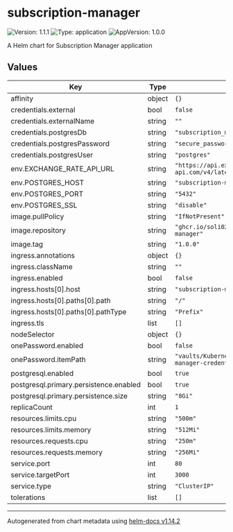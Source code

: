 # subscription-manager

![Version: 1.1.1](https://img.shields.io/badge/Version-1.1.1-informational?style=flat-square) ![Type: application](https://img.shields.io/badge/Type-application-informational?style=flat-square) ![AppVersion: 1.0.0](https://img.shields.io/badge/AppVersion-1.0.0-informational?style=flat-square)

A Helm chart for Subscription Manager application

## Values

| Key | Type | Default | Description |
|-----|------|---------|-------------|
| affinity | object | `{}` |  |
| credentials.external | bool | `false` |  |
| credentials.externalName | string | `""` |  |
| credentials.postgresDb | string | `"subscription_manager"` |  |
| credentials.postgresPassword | string | `"secure_password_123"` |  |
| credentials.postgresUser | string | `"postgres"` |  |
| env.EXCHANGE_RATE_API_URL | string | `"https://api.exchangerate-api.com/v4/latest/USD"` |  |
| env.POSTGRES_HOST | string | `"subscription-manager-postgresql"` |  |
| env.POSTGRES_PORT | string | `"5432"` |  |
| env.POSTGRES_SSL | string | `"disable"` |  |
| image.pullPolicy | string | `"IfNotPresent"` |  |
| image.repository | string | `"ghcr.io/soli0222/subscription-manager"` |  |
| image.tag | string | `"1.0.0"` |  |
| ingress.annotations | object | `{}` |  |
| ingress.className | string | `""` |  |
| ingress.enabled | bool | `false` |  |
| ingress.hosts[0].host | string | `"subscription-manager.local"` |  |
| ingress.hosts[0].paths[0].path | string | `"/"` |  |
| ingress.hosts[0].paths[0].pathType | string | `"Prefix"` |  |
| ingress.tls | list | `[]` |  |
| nodeSelector | object | `{}` |  |
| onePassword.enabled | bool | `false` |  |
| onePassword.itemPath | string | `"vaults/Kubernetes/items/subscription-manager-credentials"` |  |
| postgresql.enabled | bool | `true` |  |
| postgresql.primary.persistence.enabled | bool | `true` |  |
| postgresql.primary.persistence.size | string | `"8Gi"` |  |
| replicaCount | int | `1` |  |
| resources.limits.cpu | string | `"500m"` |  |
| resources.limits.memory | string | `"512Mi"` |  |
| resources.requests.cpu | string | `"250m"` |  |
| resources.requests.memory | string | `"256Mi"` |  |
| service.port | int | `80` |  |
| service.targetPort | int | `3000` |  |
| service.type | string | `"ClusterIP"` |  |
| tolerations | list | `[]` |  |

----------------------------------------------
Autogenerated from chart metadata using [helm-docs v1.14.2](https://github.com/norwoodj/helm-docs/releases/v1.14.2)
